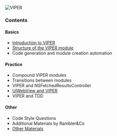 ![VIPER](http://i.imgur.com/z0BTfgi.png)

### Contents

#### Basics
- [Introduction to VIPER](introduction-to-viper.md)
- [Structure of the VIPER module](module-structure.md)
- Code generation and module creation automation

#### Practice
- Compound VIPER modules
- Transitions between modules
- VIPER and NSFetchedResultsController
- [UIWebView and VIPER](webview.md)
- VIPER and TDD

#### Other
- Code Style Questions
- Additional Materials by Rambler&Co
- [Other Materials](other-materials.md)
